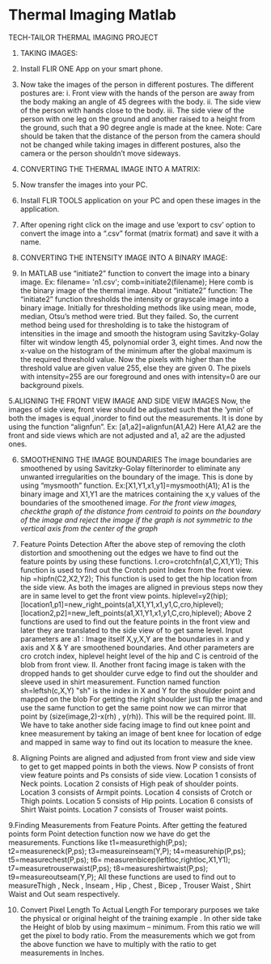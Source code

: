 # Thermal Imaging Matlab

TECH-TAILOR THERMAL IMAGING PROJECT

1. TAKING IMAGES:
1. Install FLIR ONE App on your smart phone.
2. Now take the images of the person in different postures.
The different postures are:
i.	Front view with the hands of the person are away from the body making an angle of 45 degrees with the body.
ii.	The side view of the person with hands close to the body.
iii.	The side view of the person with one leg on the ground and another raised to a height from the ground, such that a 90 degree angle is made at the knee.
Note: Care should be taken that the distance of the person from the camera should not be changed while taking images in different postures, also the camera or the person shouldn’t move sideways.  

2. CONVERTING THE THERMAL IMAGE INTO A MATRIX:
3. Now transfer the images into your PC.
4. Install FLIR TOOLS application on your PC and open these images in the application.
5. After opening right click on the image and use ‘export to csv’ option to convert the image into a “.csv” format (matrix format) and save it with a name.

3. CONVERTING THE INTENSITY IMAGE INTO A BINARY IMAGE:
6. In MATLAB use “initiate2” function to convert the image into a binary image.
Ex: filename= 'n1.csv';
   comb=initiate2(filename);
Here comb is the binary image of the thermal image.
About “initiate2” function:
The “initiate2” function thresholds the intensity or grayscale image into a binary image.
Initially for thresholding methods like using mean, mode, median, Otsu’s method were tried. But they failed.
So, the current method being used for thresholding is to take the histogram of intensities in the image and smooth the histogram using Savitzky-Golay filter wit window length 45, polynomial order 3, eight times. And now the x-value on the histogram of the minimum after the global maximum is the required threshold value.
Now the pixels with higher than the threshold value are given value 255, else they are given 0.
The pixels with intensity=255 are our foreground and ones with intensity=0 are our background pixels.

5.ALIGNING THE FRONT VIEW IMAGE AND SIDE VIEW IMAGES
Now, the images of side view, front view should be adjusted such that the ‘ymin’ of both the images is equal ,inorder to find out the measurements.
It is done by using the function “alignfun”.
Ex: [a1,a2]=alignfun(A1,A2)
Here A1,A2 are the front and side views which are not adjusted and a1, a2 are the adjusted ones.

6. SMOOTHENING THE IMAGE BOUNDARIES
The image boundaries are smoothened by using Savitzky-Golay filterinorder to eliminate any unwanted irregularities on the boundary of the image. This is done by using “mysmooth” function.
Ex:[X1,Y1,x1,y1]=mysmooth(A1);
 A1 is the binary image and X1,Y1 are the matrices containing the x,y values of the boundaries of the smoothened image.
*For the front view images, checkthe graph of the distance from centroid to points on the boundary of the image and  reject the image if the graph is not symmetric to the vertical axis from the center of the graph*
7. Feature Points Detection
After the above step of removing the cloth distortion and smoothening out the edges we have to find out the feature points by using these functions.
I.cro=crotchfn(a1,C,X1,Y1);
This function is used to find out the Crotch point Index from the front view.
hip =hipfn(C2,X2,Y2);
This function is used to get the hip location from the side view. As both the images are aligned in previous steps now they are in same level to get the front view points.
hiplevel=y2(hip);
[location1,p1]=new_right_points(a1,X1,Y1,x1,y1,C,cro,hiplevel);
[location2,p2]=new_left_points(a1,X1,Y1,x1,y1,C,cro,hiplevel);
Above 2 functions are used to find out the feature points in the front view and later they are translated to the side view of to get same level. Input parameters are 
a1 : Image itself
X,y,X,Y are the boundaries in x and y axis and X & Y are smoothened boundaries.
And other parameters are cro crotch index, hiplevel height level of the hip and C is centroid of the blob from front view.
 II. Another front facing image is taken with the dropped hands to get shoulder curve edge to find out the shoulder and sleeve used in shirt measurement.
Function named 
function sh=leftsh(c,X,Y)
"sh" is the index in X and Y for the shoulder point and mapped on the blob
For getting the right shoulder just flip the image and use the same function to get the same point now we can mirror that point by (size(image,2)-x(rh) , y(rh)). This will be the required point.
III. We have to take another side facing image to find out knee point and knee measurement by taking an image of bent knee for location of edge and mapped in same way to find out its location to measure the knee.

8. Aligning 
Points are aligned and adjusted from front view and side view to get to get mapped points in both the views.
Now P consists of front view feature points and Ps consists of  side view.
Location 1 consists of Neck points.
Location 2 consists of High peak of shoulder points.
Location 3 consists of Armpit points.
Location 4 consists of Crotch or Thigh points.
Location 5 consists of Hip points.
Location 6 consists of Shirt Waist points.
Location 7 consists of Trouser waist points.

9.Finding Measurements from Feature Points.
After getting the featured points form Point detection function now we have do get the measurements. 
Functions like 
t1=measurethigh(P,ps); 
t2=measureneck(P,ps);
t3=measureinseam(Y,P);
t4=measurehip(P,ps);
t5=measurechest(P,ps);
t6= measurenbicep(leftloc,rightloc,X1,Y1);
t7=measuretrouserwaist(P,ps);
t8=measureshirtwaist(P,ps);
t9=measureoutseam(Y,P);
All these functions are used to find out to measureThigh , Neck , Inseam , Hip , Chest , Bicep , Trouser Waist , Shirt Waist and Out seam respectively.

10. Convert Pixel Length To Actual Length
For temporary purposes we take the physical or original height of the training example . In other side take the Height of blob by using maximum – minimum. From this ratio we will get the pixel to body ratio. 
From the measurements which we got from the above function we have to multiply with the ratio to get measurements in Inches.


